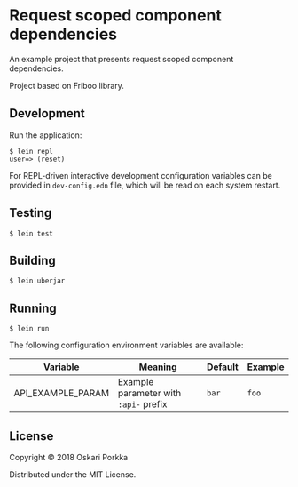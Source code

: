# Request scoped component dependencies

An example project that presents request scoped component dependencies.

Project based on Friboo library.

## Development

Run  the application:

```
$ lein repl
user=> (reset)
```

For REPL-driven interactive development configuration variables can be provided in `dev-config.edn` file, which will be read on each system restart.

## Testing

```
$ lein test
```

## Building

```
$ lein uberjar
```

## Running

```
$ lein run
```

The following configuration environment variables are available:

| Variable | Meaning | Default | Example |
|---|---|---|---|
| API_EXAMPLE_PARAM | Example parameter with `:api-` prefix | `bar` | `foo` |

## License

Copyright © 2018 Oskari Porkka

Distributed under the MIT License.
